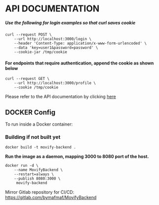 # API DOCUMENTATION

##### Use the following for login examples so that curl saves cookie
```
curl --request POST \
	--url http://localhost:3000/login \
	--header 'Content-Type: application/x-www-form-urlencoded' \
	--data 'key=user1&password=password' \
	--cookie-jar /tmp/cookie
```

#### For endpoints that require authentication, append the cookie as shown below
```
curl --request GET \
	--url http://localhost:3000/profile \
	--cookie /tmp/cookie
```

Please refer to the API documentation by clicking <a href="https://documenter.getpostman.com/view/2347717/movify/RW1dHywM" target="_blank">here</a>



## DOCKER Config
To run inside a Docker container:
### Building if not built yet
`docker build -t movify-backend .`

<b>Run the image as a daemon, mapping 3000 to 8080 port of the host.</b>
```
docker run -d \
	--name MovifyBackend \
	--restart=always \
	--publish 8080:3000 \
	 movify-backend
```

Mirror Gitlab repository for CI/CD:
https://gitlab.com/bymafmaf/MovifyBackend
